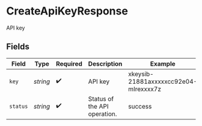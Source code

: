 # CreateApiKeyResponse

API key


## Fields

| Field                                 | Type                                  | Required                              | Description                           | Example                               |
| ------------------------------------- | ------------------------------------- | ------------------------------------- | ------------------------------------- | ------------------------------------- |
| `key`                                 | *string*                              | :heavy_check_mark:                    | API key                               | xkeysib-21881axxxxxcc92e04-mIrexxxx7z |
| `status`                              | *string*                              | :heavy_check_mark:                    | Status of the API operation.          | success                               |